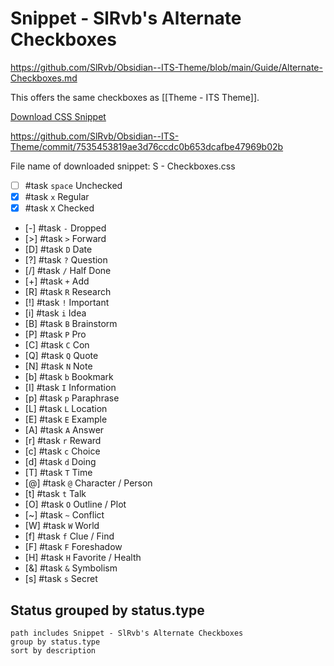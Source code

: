 # Snippet - SlRvb's Alternate Checkboxes

<https://github.com/SlRvb/Obsidian--ITS-Theme/blob/main/Guide/Alternate-Checkboxes.md>

This offers the same checkboxes as [[Theme - ITS Theme]].

[Download CSS Snippet](https://github.com/SlRvb/Obsidian--ITS-Theme/blob/main/Snippets/S%20-%20Checkboxes.css)

<https://github.com/SlRvb/Obsidian--ITS-Theme/commit/7535453819ae3d76ccdc0b653dcafbe47969b02b>

File name of downloaded snippet: S - Checkboxes.css

<!-- placeholder to force blank line before included text --> <!-- include: DocsSamplesForStatuses.test.Theme_ITS_Tasks.approved.md -->

- [ ] #task `space` Unchecked
- [x] #task `x` Regular
- [X] #task `X` Checked
- [-] #task `-` Dropped
- [>] #task `>` Forward
- [D] #task `D` Date
- [?] #task `?` Question
- [/] #task `/` Half Done
- [+] #task `+` Add
- [R] #task `R` Research
- [!] #task `!` Important
- [i] #task `i` Idea
- [B] #task `B` Brainstorm
- [P] #task `P` Pro
- [C] #task `C` Con
- [Q] #task `Q` Quote
- [N] #task `N` Note
- [b] #task `b` Bookmark
- [I] #task `I` Information
- [p] #task `p` Paraphrase
- [L] #task `L` Location
- [E] #task `E` Example
- [A] #task `A` Answer
- [r] #task `r` Reward
- [c] #task `c` Choice
- [d] #task `d` Doing
- [T] #task `T` Time
- [@] #task `@` Character / Person
- [t] #task `t` Talk
- [O] #task `O` Outline / Plot
- [~] #task `~` Conflict
- [W] #task `W` World
- [f] #task `f` Clue / Find
- [F] #task `F` Foreshadow
- [H] #task `H` Favorite / Health
- [&] #task `&` Symbolism
- [s] #task `s` Secret

<!-- placeholder to force blank line after included text --> <!-- endInclude -->

## Status grouped by status.type

```tasks
path includes Snippet - SlRvb's Alternate Checkboxes
group by status.type
sort by description
```

